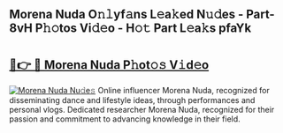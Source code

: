 ## Morena Nuda O𝚗𝚕yf𝚊ns L𝚎a𝚔ed N𝚞𝚍es - Part-8vH P𝚑𝚘tos Vi𝚍𝚎o - H𝚘𝚝 Part L𝚎a𝚔s pfaYk

# <h2><a href="http://kfen8e.oniu.top/?m=Morena+Nuda">🔗👉 🔴 Morena Nuda P𝚑ot𝚘𝚜 V𝚒d𝚎o</a></h2>

[![Morena Nuda Nu𝚍e𝚜](https://i.imgur.com/0qMVB7G.gif)](http://kfen8e.oniu.top/?m=Morena+Nuda)
Online influencer Morena Nuda, recognized for disseminating dance and lifestyle ideas, through performances and personal vlogs. Dedicated researcher Morena Nuda, recognized for their passion and commitment to advancing knowledge in their field.  
